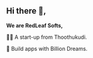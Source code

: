 ## Hi there 👋,



**We are RedLeaf Softs,**

🙋‍♀️ A start-up from Thoothukudi.

🌈 Build apps with Billion Dreams.
